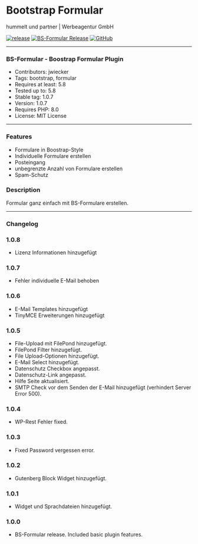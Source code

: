 # Bootstrap Formular
hummelt und partner | Werbeagentur GmbH

[![release](https://img.shields.io/github/v/release/team-hummelt/bs-formular?style=plastic)](https://github.com/team-hummelt/bs-formular)
[![BS-Formular Release](https://img.shields.io/github/release-date/team-hummelt/bs-formular)](https://github.com/team-hummelt/bs-formular/releases/latest)
[![GitHub](https://img.shields.io/github/license/team-hummelt/bs-formular)](https://github.com/team-hummelt/bs-formular/blob/master/LICENSE.txt)

***

### BS-Formular - Boostrap Formular Plugin
* Contributors: jwiecker
* Tags: bootstrap, formular
* Requires at least: 5.8
* Tested up to: 5.8
* Stable tag: 1.0.7
* Version: 1.0.7
* Requires PHP: 8.0
* License: MIT License

***

### Features
* Formulare in Boostrap-Style
* Individuelle Formulare erstellen
* Posteingang
* unbegrenzte Anzahl von Formulare erstellen
* Spam-Schutz

### Description
Formular ganz einfach mit BS-Formulare erstellen.

***
### Changelog
### 1.0.8
* Lizenz Informationen hinzugefügt

### 1.0.7
* Fehler individuelle E-Mail behoben

### 1.0.6
* E-Mail Templates hinzugefügt
* TinyMCE Erweiterungen hinzugefügt 

### 1.0.5
* File-Upload mit FilePond hinzugefügt.
* FilePond Filter hinzugefügt.
* File Upload-Optionen hinzugefügt.
* E-Mail Select hinzugefügt.
* Datenschutz Checkbox angepasst.
* Datenschutz-Link angepasst.
* Hilfe Seite aktualisiert.
* SMTP Check vor dem Senden der E-Mail hinzugefügt (verhindert Server Error 500).

### 1.0.4
* WP-Rest Fehler fixed.

### 1.0.3 
* Fixed Password vergessen error.

### 1.0.2
* Gutenberg Block Widget hinzugefügt.

### 1.0.1
* Widget und Sprachdateien hinzugefügt.

### 1.0.0
* BS-Formular release. Included basic plugin features.


